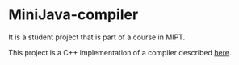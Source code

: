 # MiniJava-compiler

It is a student project that is part of a course in MIPT.

This project is a C++ implementation of a compiler described [here](http://www.cambridge.org/resources/052182060X/).
